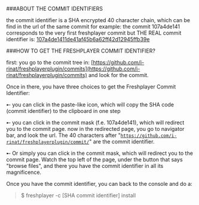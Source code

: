 ###ABOUT THE COMMIT IDENTIFIERS

the commit identifier is a SHA encrypted 40 character chain, which can be find in the url of the same commit
for example:
the commit 107a4de141 corresponds to the very first freshplayer commit
but THE REAL commit identifier is: [107a4de1411de41af45b6a62ff42d12945ffb39e](https://github.com/i-rinat/freshplayerplugin/commit/107a4de1411de41af45b6a62ff42d12945ffb39e)


###HOW TO GET THE FRESHPLAYER COMMIT IDENTIFIER?


first: you go to the commit tree in: [https://github.com/i-rinat/freshplayerplugin/commits](https://github.com/i-rinat/freshplayerplugin/commits) and look for the commit.

Once in there, you have three choices to get the Freshplayer Commit Identifier:

➸ you can click in the paste-like icon, which will copy the SHA code (commit identifier) to the clipboard in one step

➸ you can click in the commit mask (f.e. 107a4de141), which will redirect you to the commit page. now in the redirected page, you go to navigator bar, and look the url. The 40 characters after "<code>https://github.com/i-rinat/freshplayerplugin/commit/</code>" are the commit identifier.

➸ Or simply you can click in the commit mask, which will redirect you to the commit page. Watch the top left of the page, under the button that says "browse files", and there you have the commit identifier in all its magnificence.


Once you have the commit identifier, you can back to the console and do a:
>$ freshplayer -c [SHA commit identifier] install
